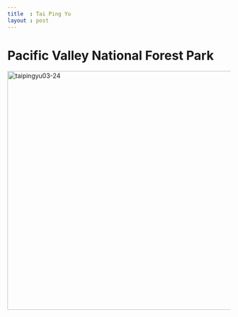 ```yaml
---
title  : Tai Ping Yu
layout : post
---
```


Pacific Valley National Forest Park
================

<a href="http://www.flickr.com/photos/yuefengchen/6867736462/" title="Flickr  chenyuefeng  taipingyu03-24"><img src="http://farm8.staticflickr.com/7106/6867736462_86cc9cfcbc_b.jpg" width="720" height="540" alt="taipingyu03-24"></a>